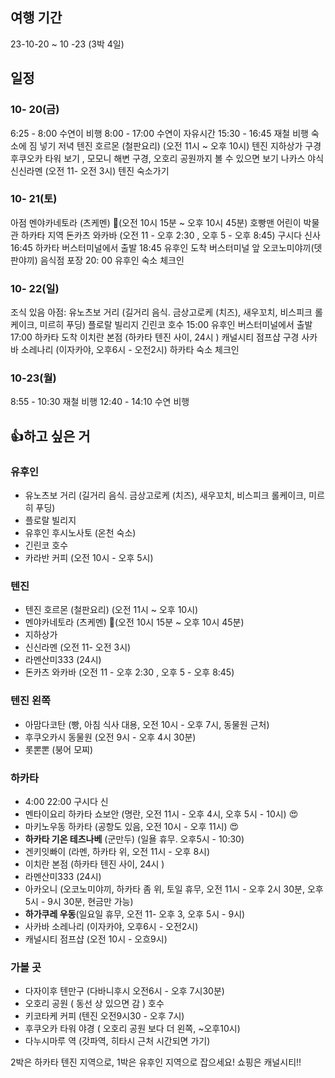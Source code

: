 
## 여행 기간
23-10-20 ~ 10 -23 (3박 4일)

## 일정
### 10- 20(금) 
6:25 - 8:00 수연이 비행
8:00 - 17:00 수연이 자유시간 
15:30 - 16:45 재철 비행
숙소에 짐 넣기
저녁 텐진 호르몬 (철판요리) (오전 11시 ~ 오후 10시)
텐진 지하상가 구경
후쿠오카 타워 보기 , 모모니 해변 구경, 오호리 공원까지 볼 수 있으면 보기 
나카스
야식 신신라멘 (오전 11- 오전 3시)
텐진 숙소가기

### 10- 21(토)
아점 멘야카네토라 (츠케멘) 🌟(오전 10시 15분 ~ 오후 10시 45분)
호빵맨 어린이 박물관 
하카타 지역
돈카츠 와카바 (오전 11 - 오후 2:30 , 오후 5 - 오후 8:45)
구시다 신사
16:45 하카타 버스터미널에서 출발
18:45 유후인 도착
버스터미널 앞 오코노미야끼(뎃판야끼) 음식점 포장
20: 00 유후인 숙소 체크인
### 10- 22(일)
조식 있음
아점: 유노츠보 거리 (길거리 음식. 금상고로케 (치즈), 새우꼬치, 비스피크 롤케이크, 미르히 푸딩)
플로랄 빌리지
긴린코 호수
15:00 유후인 버스터미널에서 출발
17:00 하카타 도착
이치란 본점 (하카타 텐진 사이, 24시 ) 
캐널시티 점프샵 구경
사카바 소레나리 (이자카야, 오후6시 - 오전2시) 
하카타 숙소 체크인
### 10-23(월)
8:55 - 10:30 재철 비행 
12:40 - 14:10 수연 비행 
 
## 👍하고 싶은 거
### 유후인
* 유노츠보 거리 (길거리 음식. 금상고로케 (치즈), 새우꼬치, 비스피크 롤케이크, 미르히 푸딩)
* 플로랄 빌리지
* 유후인 후시노사토 (온천 숙소)
* 긴린코 호수
* 카라반 커피 (오전 10시 - 오후 5시)
### 텐진
* 텐진 호르몬 (철판요리) (오전 11시 ~ 오후 10시)
* 멘야카네토라 (츠케멘) 🌟(오전 10시 15분 ~ 오후 10시 45분)
* 지하상가 
* 신신라멘 (오전 11- 오전 3시)
* 라멘산미333 (24시)
* 돈카츠 와카바 (오전 11 - 오후 2:30 , 오후 5 - 오후 8:45)

### 텐진 왼쪽 
* 아맘다코탄 (빵, 아침 식사 대용, 오전 10시 - 오후 7시, 동물원 근처)
* 후쿠오카시 동물원 (오전 9시 - 오후 4시 30분)
*  롯뽄뽄 (붕어 모찌)

### 하카타
* 4:00 22:00 구시다 신
* 멘타이요리 하카타 쇼보안 (명란, 오전 11시 - 오후 4시, 오후 5시 - 10시) 😍
* 마키노우동 하카타 (공항도 있음, 오전 10시 - 오후 11시) 😍
* **하카타 기온 테츠나베** (군만두) (일욜 휴무. 오후5시 - 10:30) 
* 겐키잇빠이 (라멘, 하카타 위, 오전 11시 - 오후 8시) 
* 이치란 본점 (하카타 텐진 사이, 24시 ) 
* 라멘산미333 (24시) 
* 아카오니 (오코노미야끼, 하카타 좀 위, 토일 휴무, 오전 11시 - 오후 2시 30분, 오후 5시 - 9시 30분, 현금만 가능) 
* **하가쿠레 우동**(일요일 휴무, 오전 11- 오후 3, 오후 5시 - 9시)
* 사카바 소레나리 (이자카야, 오후6시 - 오전2시) 
* 캐널시티 점프샵 (오전 10시 - 오흐9시)

### 가볼 곳
* 다자이후 텐만구 (다바니후시 오전6시 - 오후 7시30분)
* 오호리 공원 ( 동선 상 있으면 감 ) 호수
* 키코타케 커피 (텐진 오전9시30 - 오후 7시)
* 후쿠오카 타워 야경 ( 오호리 공원 보다 더 왼쪽, ~오후10시)
* 다누시마루 역 (갓파역, 히타시 근처 시간되면 가기)


2박은 하카타 텐진 지역으로,
1박은 유후인 지역으로 잡으세요!
쇼핑은 캐널시티!!
